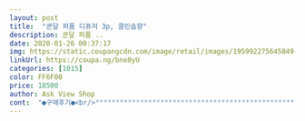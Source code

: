 ```yaml
---
layout: post 
title:  "쿤달 퍼퓸 디퓨저 3p, 클린솝향" 
description: 쿤달 퍼퓸 ..
date: 2020-01-26 00:37:17 
img: https://static.coupangcdn.com/image/retail/images/195992275645849-1a25e9f0-b43e-48fc-89ff-3711029b8a02.jpg 
linkUrl: https://coupa.ng/bne8yU 
categories: [1015] 
color: FF6F00 
price: 18500 
author: Ask View Shop 
cont:  "●구매후기●<br/>°°°°°°°°°°°°°°°°°°°°°°°°°°°°°°°°°°°°°°°°°°°°°°°°°°°°°°°°°°°°°°°<br/>▶ 구매 이유<br/>▶ 발향<br/>▶ 배송<br/>▶ 향기<br/>가볍고여! 색상도  괜찮습니다<br/>가성비 좋은 디퓨저 중에서는 이게 갑인거 같아요.<br/><br/>강한향을  원하다면  아낌읎이  다섯개 꼽즈아ㅏㅏ<br/>검붉은  체리가  넘 탐스럽게  있는게  생각나서<br/>괜히 전문 조향사가 있는게 아닌듯!!??<br/>그래서 그런지 방 안이 온통 디퓨저 냄새로 가득해요.<br/><br/>그래서 이번에 친구 생일이라 친구도 하나 주려고 구매했습니다<br/>그런 것도 전혀 없고 은은하게 자연스런 향이 나는게 딱 좋아용~<br/>글고,  생각보다  아조  진한향이  뿜어져  나오지 않았어여<br/>급 흐려지더라구여<br/>나무스틱이 아니라 좀 고급져 보이는 검은색 스틱인데<br/>내맘데로  발향조절할수  있어  이점도  맘에듭니다<br/>너무 좋아요~<br/>다 닳아서 없어질때까지<br/>다행히 박스 구김도 없고 배송도 주문 다음날 점심 쯔음에 도착했습니다!<br/>대체적으로  발향이  잘되면서  가격또한  착한걸로.<br/><br/>더바디샵 머스크향수는 뭔가 머스크보다는 달달한 냄새가 강했는데<br/>들여놓습니다<br/>디퓨저 근처에서만 나서 이후로 구매를 안했는데 이건 계속 구매하게 되네요.<br/><br/>따뜻하면서 포근한 향으로 둬야겠다 해서 베이비파우더로 주문했네요.<br/><br/>또 구매했어요.<br/><br/>마침  디퓨저들도  거의 다 됐고해서  드디어 쿤달을<br/>많이  이용해보셨을꺼에여<br/>많이들  경험해보셨으리라  생각됍니다<br/>뭔가 저렴한 디퓨저 쓰면 다 속이 울렁거린다던가 두통이 오고 그러는데<br/>뭣보다  리드스틱이  여러개  들어있어서<br/>바로  이 향으로  구매했습니다<br/>발향 같은 경우에는 저는 5개 다 꽂아서 사용해요.<br/><br/>배송도 쿠팡이라 하루만에 오기도 했고 안전하게 갈색 박스에 포장되어서 도착했어요.<br/><br/>블랙체리향이라고  이름걸고  판매하고있는  디퓨저들<br/>비싼 디퓨저도 많이 써보고 저렴한 디퓨저도 많이 써봤지만<br/>선물용이라면  안심하고  주문가능할듯여!<br/>속뚜껑  개봉하자마자  쫘악~ 퍼지는게<br/>아니어도  쩔수없고요ㅠ<br/>어찌됀게  저는  뭐하나  사서  써본게 없네여ㅎ<br/>왜때문인지  용기가  병인줄로  착각했네여ㅎ<br/>우선 향기가 이름 본연의 느낌을 아주 잘 표현했어용~<br/>이 디퓨저는 머스크 특유의 느낌을 아주 잘 표현했더라구용~!<br/>이거는 용기도 갈색병이라 고급져 보이고 발향도 되게 잘되는게 향도 좋아요.<br/><br/>이번에 베이파우더 다 쓰면 다음번에는 봄에 어울리는 향으로 구매하려구요~<br/>이번에 주문한건 베이비파우더인데 이전에도 한 번 써본건데<br/>이부분은  장단점되겠쬬?!<br/>이유는 저는 은은한 향보다 강하게 퍼지는걸 좋아해서 5개 다 꽂아서 사용하구요.<br/><br/>이전에 양키xx 디퓨저는 나무스틱이었는데 7개를 꽂아놔도 향이<br/>이캐  은은하게  시작하면  디퓨저액이<br/>인테리어에도 찰떡이구 발향도 엄청 잘되는 고급 스틱인거 같아요.<br/><br/>저는 다양한 향기로 여러가지 써봤는데 이게 다른 브랜드보다 가성비도 좋고 생각보다 너무 괜찮은거에용~<br/>저는 집이 9평 원룸인데 스틱을 3개 꽂아만 놔도 발향이 정말 잘 됩니다!<br/>저역시  빈번하게  격었던  일이구여<br/>제가 급 디퓨저를  쿤달제품으로  바꿔본 이유는여<br/>제가 이전에 써봤던 블랙체리, 일랑일랑, 퍼지네이블, 클린솝 등등 다 정말 이름 그대로의 향입니다!<br/>지금  쿠팡에서  쿤달제품  이것저것  진짜진짜 많은데<br/>지금까지 가성비 좋은 디퓨저 써보면 용기가 촌스럽다던가 발향이 잘 안된다던가<br/>쫌  꾸준하지  않으까? 하는  기대를  해봅니다<br/>처음에는 다른걸로 살까 했는데 갑자기 날이 추워지기도 하고<br/>첨부터  오지게  쌘향  뿜뿜하면  꼭 며칠되지도 않아서<br/>친구 생일이 아직 조금 남았지만 그래도 혹시 몰라 미리 주문해놓은건데<br/>친구 선물해주려고 주문했습니다<br/>쿠팡서  디퓨저 진짜  이것저것  많이도 사서 써봤쬬<br/>쿤달 디퓨저가 가성비 갑인거 같아요~<br/>쿤달 디퓨저는 이미 예전부터 쓰고 있었구용~<br/>쿤달은 샴푸도 이미 쓰고있는데 향기를 되게 잘 만드는거 같아요!<br/>포장  야무지게해서  새거나  구김도  없었습니다<br/>향기는 친구가 향수를 더바디샵 머스크향수를 써서 디퓨저도 화이트머스크로 선택했구용~!<br/>향기로 고민이시라면 정말 취향대로 사시면 실패할 일 없을겁니다!<br/>향은  다른거  보지도않고  바로  블랙체리향으로여<br/>향을  선택하는데  머릿속에  바짝  떠오르는그림이<br/>향이  어떠냐고욤?<br/>향이 되게 은은하면서도 좋더라구요?<br/>향이 아주 저렴한 티가 나는게 많았는데<br/>향이 은은하게 방 전체에 퍼지는게 아마 거실용 아니면 스틱 3개로도 충분합니다!<br/>화이트머스크의 경우도 솔직히 제 개취로<br/>흔합니다!  평범해여<br/>°°°°°°°°°°°°°°°°°°°°°°°°°°°°°°°°°°°°°°°°°°°°°°°°°°°°°°°°°°°°°°°<br/>▶ 구매 이유<br/>▶ 발향<br/>▶ 배송<br/>▶ 향기<br/>가볍고여! 색상도  괜찮습니다<br/>가성비 좋은 디퓨저 중에서는 이게 갑인거 같아요.<br/><br/>강한향을  원하다면  아낌읎이  다섯개 꼽즈아ㅏㅏ<br/>검붉은  체리가  넘 탐스럽게  있는게  생각나서<br/>괜히 전문 조향사가 있는게 아닌듯!!??<br/>그래서 그런지 방 안이 온통 디퓨저 냄새로 가득해요.<br/><br/>그래서 이번에 친구 생일이라 친구도 하나 주려고 구매했습니다<br/>그런 것도 전혀 없고 은은하게 자연스런 향이 나는게 딱 좋아용~<br/>글고,  생각보다  아조  진한향이  뿜어져  나오지 않았어여<br/>급 흐려지더라구여<br/>나무스틱이 아니라 좀 고급져 보이는 검은색 스틱인데<br/>내맘데로  발향조절할수  있어  이점도  맘에듭니다<br/>너무 좋아요~<br/>다 닳아서 없어질때까지<br/>다행히 박스 구김도 없고 배송도 주문 다음날 점심 쯔음에 도착했습니다!<br/>대체적으로  발향이  잘되면서  가격또한  착한걸로.<br/><br/>더바디샵 머스크향수는 뭔가 머스크보다는 달달한 냄새가 강했는데<br/>들여놓습니다<br/>디퓨저 근처에서만 나서 이후로 구매를 안했는데 이건 계속 구매하게 되네요.<br/><br/>따뜻하면서 포근한 향으로 둬야겠다 해서 베이비파우더로 주문했네요.<br/><br/>또 구매했어요.<br/><br/>마침  디퓨저들도  거의 다 됐고해서  드디어 쿤달을<br/>많이  이용해보셨을꺼에여<br/>많이들  경험해보셨으리라  생각됍니다<br/>뭔가 저렴한 디퓨저 쓰면 다 속이 울렁거린다던가 두통이 오고 그러는데<br/>뭣보다  리드스틱이  여러개  들어있어서<br/>바로  이 향으로  구매했습니다<br/>발향 같은 경우에는 저는 5개 다 꽂아서 사용해요.<br/><br/>배송도 쿠팡이라 하루만에 오기도 했고 안전하게 갈색 박스에 포장되어서 도착했어요.<br/><br/>블랙체리향이라고  이름걸고  판매하고있는  디퓨저들<br/>비싼 디퓨저도 많이 써보고 저렴한 디퓨저도 많이 써봤지만<br/>선물용이라면  안심하고  주문가능할듯여!<br/>속뚜껑  개봉하자마자  쫘악~ 퍼지는게<br/>아니어도  쩔수없고요ㅠ<br/>어찌됀게  저는  뭐하나  사서  써본게 없네여ㅎ<br/>왜때문인지  용기가  병인줄로  착각했네여ㅎ<br/>우선 향기가 이름 본연의 느낌을 아주 잘 표현했어용~<br/>이 디퓨저는 머스크 특유의 느낌을 아주 잘 표현했더라구용~!<br/>이거는 용기도 갈색병이라 고급져 보이고 발향도 되게 잘되는게 향도 좋아요.<br/><br/>이번에 베이파우더 다 쓰면 다음번에는 봄에 어울리는 향으로 구매하려구요~<br/>이번에 주문한건 베이비파우더인데 이전에도 한 번 써본건데<br/>이부분은  장단점되겠쬬?!<br/>이유는 저는 은은한 향보다 강하게 퍼지는걸 좋아해서 5개 다 꽂아서 사용하구요.<br/><br/>이전에 양키xx 디퓨저는 나무스틱이었는데 7개를 꽂아놔도 향이<br/>이캐  은은하게  시작하면  디퓨저액이<br/>인테리어에도 찰떡이구 발향도 엄청 잘되는 고급 스틱인거 같아요.<br/><br/>저는 다양한 향기로 여러가지 써봤는데 이게 다른 브랜드보다 가성비도 좋고 생각보다 너무 괜찮은거에용~<br/>저는 집이 9평 원룸인데 스틱을 3개 꽂아만 놔도 발향이 정말 잘 됩니다!<br/>저역시  빈번하게  격었던  일이구여<br/>제가 급 디퓨저를  쿤달제품으로  바꿔본 이유는여<br/>제가 이전에 써봤던 블랙체리, 일랑일랑, 퍼지네이블, 클린솝 등등 다 정말 이름 그대로의 향입니다!<br/>지금  쿠팡에서  쿤달제품  이것저것  진짜진짜 많은데<br/>지금까지 가성비 좋은 디퓨저 써보면 용기가 촌스럽다던가 발향이 잘 안된다던가<br/>쫌  꾸준하지  않으까? 하는  기대를  해봅니다<br/>처음에는 다른걸로 살까 했는데 갑자기 날이 추워지기도 하고<br/>첨부터  오지게  쌘향  뿜뿜하면  꼭 며칠되지도 않아서<br/>친구 생일이 아직 조금 남았지만 그래도 혹시 몰라 미리 주문해놓은건데<br/>친구 선물해주려고 주문했습니다<br/>쿠팡서  디퓨저 진짜  이것저것  많이도 사서 써봤쬬<br/>쿤달 디퓨저가 가성비 갑인거 같아요~<br/>쿤달 디퓨저는 이미 예전부터 쓰고 있었구용~<br/>쿤달은 샴푸도 이미 쓰고있는데 향기를 되게 잘 만드는거 같아요!<br/>포장  야무지게해서  새거나  구김도  없었습니다<br/>향기는 친구가 향수를 더바디샵 머스크향수를 써서 디퓨저도 화이트머스크로 선택했구용~!<br/>향기로 고민이시라면 정말 취향대로 사시면 실패할 일 없을겁니다!<br/>향은  다른거  보지도않고  바로  블랙체리향으로여<br/>향을  선택하는데  머릿속에  바짝  떠오르는그림이<br/>향이  어떠냐고욤?<br/>향이 되게 은은하면서도 좋더라구요?<br/>향이 아주 저렴한 티가 나는게 많았는데<br/>향이 은은하게 방 전체에 퍼지는게 아마 거실용 아니면 스틱 3개로도 충분합니다!<br/>화이트머스크의 경우도 솔직히 제 개취로<br/>흔합니다!  평범해여<br/>" 
---
```


